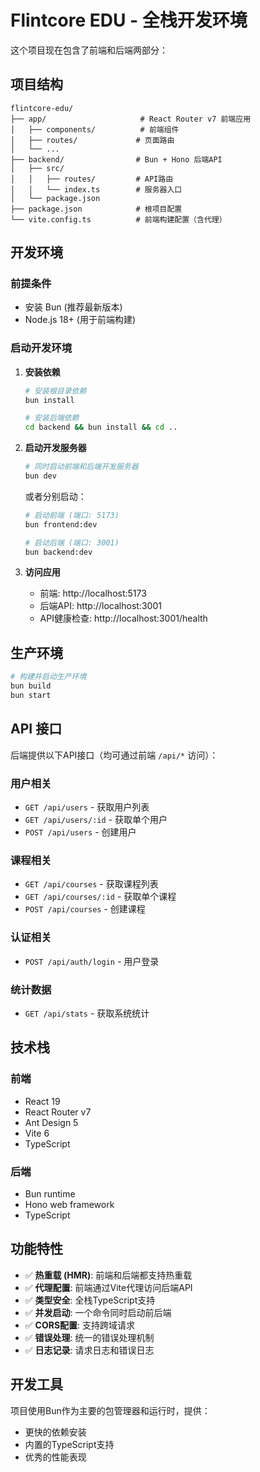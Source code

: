 # Flintcore EDU - 全栈开发环境

这个项目现在包含了前端和后端两部分：

## 项目结构

```
flintcore-edu/
├── app/                     # React Router v7 前端应用
│   ├── components/          # 前端组件
│   ├── routes/             # 页面路由
│   └── ...
├── backend/                # Bun + Hono 后端API
│   ├── src/
│   │   ├── routes/         # API路由
│   │   └── index.ts        # 服务器入口
│   └── package.json
├── package.json            # 根项目配置
└── vite.config.ts          # 前端构建配置（含代理）
```

## 开发环境

### 前提条件

- 安装 Bun (推荐最新版本)
- Node.js 18+ (用于前端构建)

### 启动开发环境

1. **安装依赖**

   ```bash
   # 安装根目录依赖
   bun install

   # 安装后端依赖
   cd backend && bun install && cd ..
   ```

2. **启动开发服务器**

   ```bash
   # 同时启动前端和后端开发服务器
   bun dev
   ```

   或者分别启动：

   ```bash
   # 启动前端 (端口: 5173)
   bun frontend:dev

   # 启动后端 (端口: 3001)
   bun backend:dev
   ```

3. **访问应用**
   - 前端: http://localhost:5173
   - 后端API: http://localhost:3001
   - API健康检查: http://localhost:3001/health

## 生产环境

```bash
# 构建并启动生产环境
bun build
bun start
```

## API 接口

后端提供以下API接口（均可通过前端 `/api/*` 访问）：

### 用户相关

- `GET /api/users` - 获取用户列表
- `GET /api/users/:id` - 获取单个用户
- `POST /api/users` - 创建用户

### 课程相关

- `GET /api/courses` - 获取课程列表
- `GET /api/courses/:id` - 获取单个课程
- `POST /api/courses` - 创建课程

### 认证相关

- `POST /api/auth/login` - 用户登录

### 统计数据

- `GET /api/stats` - 获取系统统计

## 技术栈

### 前端

- React 19
- React Router v7
- Ant Design 5
- Vite 6
- TypeScript

### 后端

- Bun runtime
- Hono web framework
- TypeScript

## 功能特性

- ✅ **热重载 (HMR)**: 前端和后端都支持热重载
- ✅ **代理配置**: 前端通过Vite代理访问后端API
- ✅ **类型安全**: 全栈TypeScript支持
- ✅ **并发启动**: 一个命令同时启动前后端
- ✅ **CORS配置**: 支持跨域请求
- ✅ **错误处理**: 统一的错误处理机制
- ✅ **日志记录**: 请求日志和错误日志

## 开发工具

项目使用Bun作为主要的包管理器和运行时，提供：

- 更快的依赖安装
- 内置的TypeScript支持
- 优秀的性能表现
